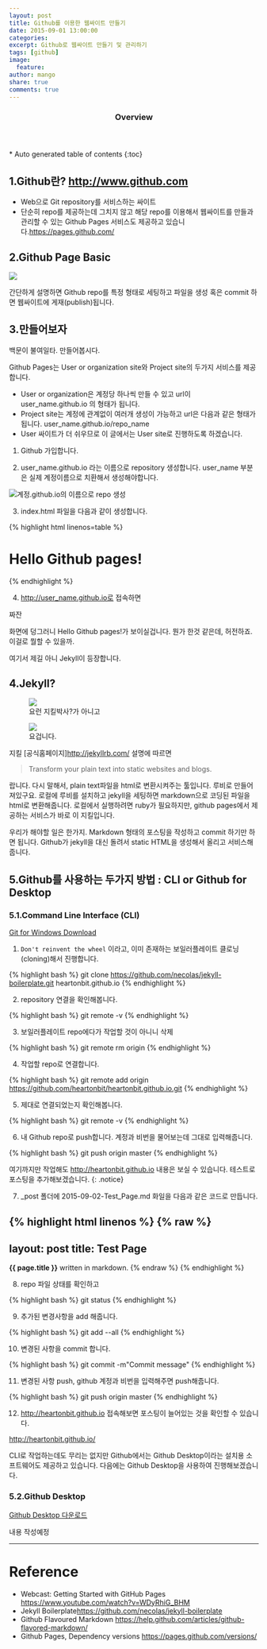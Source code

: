 ```yaml
---
layout: post
title: Github를 이용한 웹싸이트 만들기
date: 2015-09-01 13:00:00
categories:
excerpt: Github로 웹싸이트 만들기 및 관리하기
tags: [github]
image:
  feature:
author: mango
share: true
comments: true  
---
```

<section id="table-of-contents" class="toc">
  <header>
    <h3>Overview</h3>
  </header>
<div id="drawer" markdown="1">
*  Auto generated table of contents
{:toc}
</div>
</section><!-- /#table-of-contents -->

## 1.Github란? <http://www.github.com>

* Web으로 Git repository를 서비스하는 싸이트
* 단순히 repo를 제공하는데 그치지 않고 해당 repo를 이용해서 웹싸이트를 만들과 관리할 수 있는 Github Pages 서비스도 제공하고 있습니다.<https://pages.github.com/>


## 2.Github Page Basic

![](http://comoyo.github.io/assets/img/posts/comoyo_jekyll_blog.png)

간단하게 설명하면 Github repo를 특정 형태로 세팅하고 파일을 생성 혹은 commit 하면 웹싸이트에 게재(publish)됩니다.

## 3.만들어보자

백문이 불여일타. 만들어봅시다.

Github Pages는 User or organization site와 Project site의 두가지 서비스를 제공합니다.

* User or organization은 계정당 하나씩 만들 수 있고 url이 user_name.github.io 의 형태가 됩니다.
* Project site는 계정에 관계없이 여러개 생성이 가능하고 url은 다음과 같은 형태가 됩니다. user_name.github.io/repo_name
* User 싸이트가 더 쉬우므로 이 글에서는 User site로 진행하도록 하겠습니다.

1) Github 가입합니다.

2) user_name.github.io 라는 이름으로 repository 생성합니다. user_name 부분은 실제 계정이름으로 치환해서 생성해야합니다.

![계정.github.io의 이름으로 repo 생성](https://guides.github.com/features/pages/create-new-repo-screen.png)

3) index.html 파일을 다음과 같이 생성합니다.

{% highlight html linenos=table %}
<html>
<head><title>Hello Github</title></head>
<body>
<h1>Hello Github pages!</h1>
</body>
</html>
{% endhighlight %}

4) http://user_name.github.io로 접속하면

짜잔

화면에 덩그러니 Hello Github pages!가 보이실겁니다. 뭔가 한것 같은데, 허전하죠. 이걸로 뭘할 수 있을까.

여기서 제길 아니 Jekyll이 등장합니다.


## 4.Jekyll?

<figure>
	<img src="http://images.moviepostershop.com/jekyll-movie-poster-2007-1020439848.jpg"></a>
	<figcaption>요런 지킬박사?가 아니고</figcaption>
</figure>

<figure>
	<img src="http://jekyllrb.com/img/logo-2x.png"></a>
	<figcaption>요겁니다.</figcaption>
</figure>

지킬 [공식홈페이지]<http://jekyllrb.com/> 설명에 따르면

>Transform your plain text into static websites and blogs.

랍니다. 다시 말해서, plain text파일을 html로 변환시켜주는 툴입니다. 루비로 만들어져있구요. 로컬에 루비를 설치하고 jekyll을 세팅하면 markdown으로 코딩된 파일을 html로 변환해줍니다.
로컬에서 실행하려면 ruby가 필요하지만, github pages에서 제공하는 서비스가 바로 이 지킬입니다.

우리가 해야할 일은 한가지. Markdown 형태의 포스팅을 작성하고 commit 하기만 하면 됩니다. Github가 jekyll을 대신 돌려서 static HTML을 생성해서 올리고 서비스해줍니다.

## 5.Github를 사용하는 두가지 방법 : CLI or Github for Desktop

### 5.1.Command Line Interface (CLI)

<div markdown="0"><a href="https://git-scm.com/download/win" class="btn btn-info">Git for Windows Download</a></div>

1) `Don't reinvent the wheel` 이라고, 이미 존재하는 보일러플레이트 클로닝(cloning)해서 진행합니다.

{% highlight bash %}
git clone https://github.com/necolas/jekyll-boilerplate.git heartonbit.github.io
{% endhighlight %}


2) repository 연결을 확인해봅니다.

{% highlight bash %}
git remote -v
{% endhighlight %}

3) 보일러플레이트 repo에다가 작업할 것이 아니니 삭제

{% highlight bash %}
git remote rm origin
{% endhighlight %}

4) 작업할 repo로 연결합니다.

{% highlight bash %}
git remote add origin https://github.com/heartonbit/heartonbit.github.io.git
{% endhighlight %}

5) 제대로 연결되었는지 확인해봅니다.

{% highlight bash %}
git remote -v
{% endhighlight %}

6) 내 Github repo로 push합니다. 계정과 비번을 물어보는데 그대로 입력해줍니다.

{% highlight bash %}
git push origin master
{% endhighlight %}

여기까지만 작업해도 http://heartonbit.github.io 내용은 보실 수 있습니다. 테스트로 포스팅을 추가해보겠습니다.
{: .notice}

7) \_post 폴더에 2015-09-02-Test_Page.md 화일을 다음과 같은 코드로 만듭니다.

{% highlight html linenos %}
{% raw %}
---
layout: post
title: Test Page
---

**{{ page.title }}** written in markdown.
{% endraw %}
{% endhighlight %}

8) repo 파일 상태를 확인하고

{% highlight bash %}
git status
{% endhighlight %}

9) 추가된 변경사항을 add 해줍니다.

{% highlight bash %}
git add --all
{% endhighlight %}

10) 변경된 사항을 commit 합니다.

{% highlight bash %}
git commit -m"Commit message"
{% endhighlight %}

11) 변경된 사항 push, github 계정과 비번을 입력해주면 push해줍니다.

{% highlight bash %}
git push origin master
{% endhighlight %}

12) http://heartonbit.github.io 접속해보면 포스팅이 늘어있는 것을 확인할 수 있습니다.

<http://heartonbit.github.io/>

CLI로 작업하는데도 무리는 없지만 Github에서는 Github Desktop이라는 설치용 소프트웨어도 제공하고 있습니다. 다음에는 Github Desktop을 사용하여 진행해보겠습니다.

### 5.2.Github Desktop

<div markdown="0"><a href="https://desktop.github.com/" class="btn btn-info">Github Desktop 다운로드</a></div>

내용 작성예정



----
# Reference

* Webcast: Getting Started with GitHub Pages <https://www.youtube.com/watch?v=WDyRhiG_BHM>
* Jekyll Boilerplate<https://github.com/necolas/jekyll-boilerplate>
* Github Flavoured Markdown <https://help.github.com/articles/github-flavored-markdown/>
* Github Pages, Dependency versions <https://pages.github.com/versions/>
